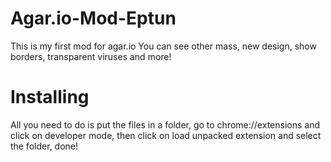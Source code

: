 # Agar.io-Mod-Eptun
This is my first mod for agar.io
You can see other mass, new design, show borders, transparent viruses and more!

# Installing
All you need to do is put the files in a folder, go to chrome://extensions and click on developer mode, then click on load unpacked extension and select the folder, done! 
